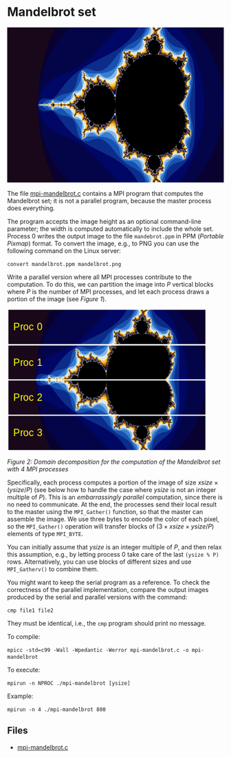 # Mandelbrot set

![Figure 1: Mandelbrot set](img/mandelbrot-set.png)

The file [mpi-mandelbrot.c](base/mpi-mandelbrot.c) contains a MPI program that computes the Mandelbrot set; it is not a parallel
program, because the master process does everything.

The program accepts the image height as an optional command-line parameter; the width is computed automatically to include the
whole set. Process 0 writes the output image to the file `mandebrot.ppm` in PPM (_Portable Pixmap_) format.
To convert the image, e.g., to PNG you can use the following command on the Linux server:

```shell
convert mandelbrot.ppm mandelbrot.png
```

Write a parallel version where all MPI processes contribute to the computation.
To do this, we can partition the image into $P$ vertical blocks where $P$ is the number of MPI processes, and let each process
draws a portion of the image (see *Figure 1*).

![Figure 2: Domain decomposition for the computation of the Mandelbrot set with 4 MPI processes](img/mpi-mandelbrot.png)

*Figure 2: Domain decomposition for the computation of the Mandelbrot set with 4 MPI processes*

Specifically, each process computes a portion of the image of size $\mathit{xsize} \times (\mathit{ysize} / P)$ (see below how to
handle the case where _ysize_ is not an integer multiple of $P$).
This is an _embarrassingly parallel_ computation, since there is no need to communicate.
At the end, the processes send their local result to the master using the `MPI_Gather()` function, so that the master can assemble
the image.
We use three bytes to encode the color of each pixel, so the `MPI_Gather()` operation will transfer blocks of $(3 \times
\mathit{xsize} \times \mathit{ysize} / P)$ elements of type `MPI_BYTE`.

You can initially assume that _ysize_ is an integer multiple of $P$, and then relax this assumption, e.g., by letting process 0
take care of the last `(ysize % P)` rows.
Alternatively, you can use blocks of different sizes and use `MPI_Gatherv()` to combine them.

You might want to keep the serial program as a reference. To check the
correctness of the parallel implementation, compare the output images
produced by the serial and parallel versions with the command:

```shell
cmp file1 file2
```

They must be identical, i.e., the `cmp` program should print no message.

To compile:

```shell
mpicc -std=c99 -Wall -Wpedantic -Werror mpi-mandelbrot.c -o mpi-mandelbrot
```

To execute:

```shell
mpirun -n NPROC ./mpi-mandelbrot [ysize]
```

Example:

```shell
mpirun -n 4 ./mpi-mandelbrot 800
```

## Files

- [mpi-mandelbrot.c](base/mpi-mandelbrot.c)
